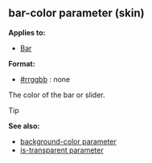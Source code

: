 ## bar-color parameter (skin)

<!-- -->
**Applies to:**
+   [Bar](/ref/skin/control/bar.md) 
<!-- -->
**Format:**
+   [#rrggbb](/ref/appendix/html-colors.md) :   none


The color of the bar or slider.

> [!TIP] 
> **See also:**
> +   [background-color parameter](/ref/skin/param/background-color.md) 
> +   [is-transparent parameter](/ref/skin/param/is-transparent.md) 